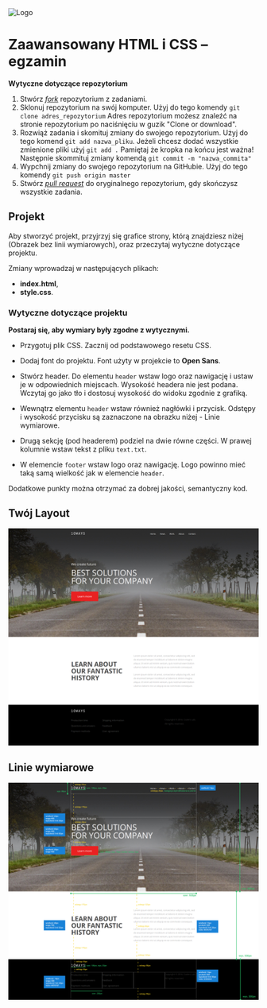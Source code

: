 <img alt="Logo" src="http://coderslab.pl/svg/logo-coderslab.svg" width="400">

# Zaawansowany HTML i CSS &ndash; egzamin

**Wytyczne dotyczące repozytorium**

1. Stwórz [*fork*](https://guides.github.com/activities/forking/) repozytorium z zadaniami.
2. Sklonuj repozytorium na swój komputer. Użyj do tego komendy `git clone adres_repozytorium`
Adres repozytorium możesz znaleźć na stronie repozytorium po naciśnięciu w guzik "Clone or download".
3. Rozwiąż zadania i skomituj zmiany do swojego repozytorium. Użyj do tego komend `git add nazwa_pliku`.
Jeżeli chcesz dodać wszystkie zmienione pliki użyj `git add .` 
Pamiętaj że kropka na końcu jest ważna!
Następnie skommituj zmiany komendą `git commit -m "nazwa_commita"`
4. Wypchnij zmiany do swojego repozytorium na GitHubie.  Użyj do tego komendy `git push origin master`
5. Stwórz [*pull request*](https://help.github.com/articles/creating-a-pull-request) do oryginalnego repozytorium, gdy skończysz wszystkie zadania.


## Projekt

Aby stworzyć projekt, przyjrzyj się grafice strony, którą znajdziesz niżej (Obrazek bez linii wymiarowych), oraz przeczytaj 
wytyczne dotyczące projektu.

Zmiany wprowadzaj w następujących plikach:
* **index.html**,
* **style.css**.

### Wytyczne dotyczące projektu

**Postaraj się, aby wymiary były zgodne z wytycznymi.**

* Przygotuj plik CSS. Zacznij od podstawowego resetu CSS. 

* Dodaj font do projektu. Font użyty w projekcie to **Open Sans**. 

* Stwórz header. Do elementu `header` wstaw logo oraz nawigację i ustaw je w odpowiednich miejscach. Wysokość headera nie jest podana. Wczytaj go jako tło i dostosuj wysokość do widoku zgodnie z grafiką.

* Wewnątrz elementu `header` wstaw również  nagłówki i przycisk. Odstępy i wysokość przycisku są zaznaczone na obrazku niżej -  Linie wymiarowe.

* Drugą sekcję (pod headerem) podziel na dwie równe części. W prawej kolumnie wstaw tekst z pliku `text.txt`.

* W elemencie `footer` wstaw logo oraz nawigację. Logo powinno mieć taką samą wielkość jak w elemencie `header`.

Dodatkowe punkty można otrzymać za dobrej jakości, semantyczny kod.

## Twój Layout

![layout](images/10ways.png)


## Linie wymiarowe 

![linie wymiarowe](images/10waysWithData.png)



